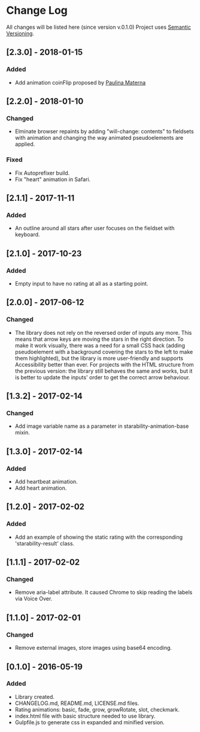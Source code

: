 # Change Log
All changes will be listed here (since version v.0.1.0)
Project uses [Semantic Versioning](http://semver.org/).

## [2.3.0] - 2018-01-15
### Added
- Add animation coinFlip proposed by [Paulina Materna](https://github.com/paulinamaterna)

## [2.2.0] - 2018-01-10
### Changed
- Elminate browser repaints by adding "will-change: contents" to fieldsets with animation and changing the way animated pseudoelements are applied.

### Fixed
- Fix Autoprefixer build.
- Fix "heart" animation in Safari.

## [2.1.1] - 2017-11-11
### Added
- An outline around all stars after user focuses on the fieldset with keyboard.

## [2.1.0] - 2017-10-23
### Added
- Empty input to have no rating at all as a starting point.

## [2.0.0] - 2017-06-12
### Changed
- The library does not rely on the reversed order of inputs any more. This means that arrow keys are moving the stars in the right direction. To make it work visually, there was a need for a small CSS hack (adding pseudoelement with a background covering the stars to the left to make them highlighted), but the library is more user-friendly and supports Accessibility better than ever. For projects with the HTML structure from the previous version: the library still behaves the same and works, but it is  better to update the inputs' order to get the correct arrow behaviour.

## [1.3.2] - 2017-02-14
### Changed
- Add image variable name as a parameter in starability-animation-base mixin.

## [1.3.0] - 2017-02-14
### Added
- Add heartbeat animation.
- Add heart animation.

## [1.2.0] - 2017-02-02
### Added
- Add an example of showing the static rating with the corresponding 'starability-result' class.

## [1.1.1] - 2017-02-02
### Changed
- Remove aria-label attribute. It caused Chrome to skip reading the labels via Voice Over.

## [1.1.0] - 2017-02-01
### Changed
- Remove external images, store images using base64 encoding.

## [0.1.0] - 2016-05-19
### Added
- Library created.
- CHANGELOG.md, README.md, LICENSE.md files.
- Rating animations: basic, fade, grow, growRotate, slot, checkmark.
- index.html file with basic structure needed to use library.
- Gulpfile.js to generate css in expanded and minified version.
